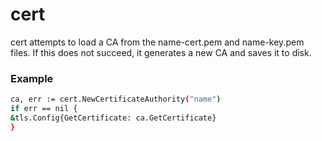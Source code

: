 # cert

cert attempts to load a CA from the name-cert.pem and name-key.pem files. If this does not succeed, it generates a new CA and saves it to disk.

### Example

```bash
ca, err := cert.NewCertificateAuthority("name")
if err == nil {
&tls.Config{GetCertificate: ca.GetCertificate}
}

```